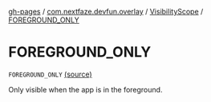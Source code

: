 [gh-pages](../../index.md) / [com.nextfaze.devfun.overlay](../index.md) / [VisibilityScope](index.md) / [FOREGROUND_ONLY](./-f-o-r-e-g-r-o-u-n-d_-o-n-l-y.md)

# FOREGROUND_ONLY

`FOREGROUND_ONLY` [(source)](https://github.com/NextFaze/dev-fun/tree/master/devfun/src/main/java/com/nextfaze/devfun/overlay/OverlayWindow.kt#L48)

Only visible when the app is in the foreground.

